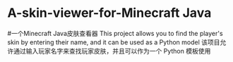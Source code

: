 # A-skin-viewer-for-Minecraft Java
#一个Minecraft Java皮肤查看器
This project allows you to find the player's skin by entering their name, and it can be used as a Python model
该项目允许通过输入玩家名字来查找玩家皮肤，并且可以作为一个 Python 模板使用
